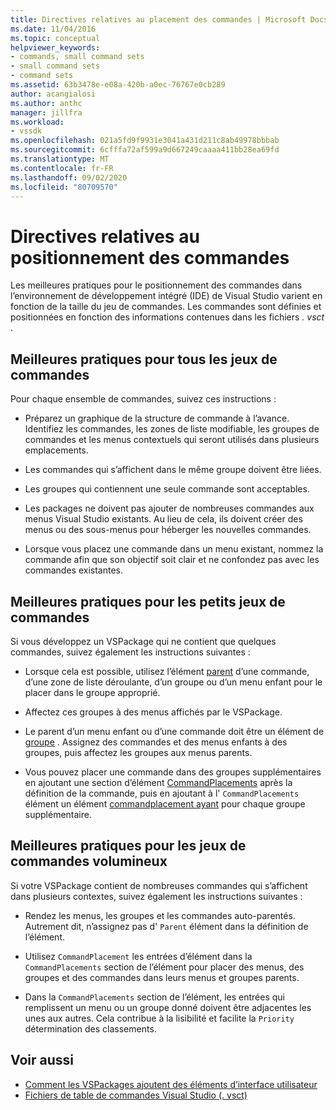 ```yaml
---
title: Directives relatives au placement des commandes | Microsoft Docs
ms.date: 11/04/2016
ms.topic: conceptual
helpviewer_keywords:
- commands, small command sets
- small command sets
- command sets
ms.assetid: 63b3478e-e08a-420b-a0ec-76767e0cb289
author: acangialosi
ms.author: anthc
manager: jillfra
ms.workload:
- vssdk
ms.openlocfilehash: 021a5fd9f9931e3041a431d211c8ab49978bbbab
ms.sourcegitcommit: 6cfffa72af599a9d667249caaaa411bb28ea69fd
ms.translationtype: MT
ms.contentlocale: fr-FR
ms.lasthandoff: 09/02/2020
ms.locfileid: "80709570"
---
```

# <a name="command-placement-guidelines"></a>Directives relatives au positionnement des commandes
Les meilleures pratiques pour le positionnement des commandes dans l’environnement de développement intégré (IDE) de Visual Studio varient en fonction de la taille du jeu de commandes. Les commandes sont définies et positionnées en fonction des informations contenues dans les fichiers *. vsct* .

## <a name="best-practices-for-all-command-sets"></a>Meilleures pratiques pour tous les jeux de commandes
 Pour chaque ensemble de commandes, suivez ces instructions :

- Préparez un graphique de la structure de commande à l’avance. Identifiez les commandes, les zones de liste modifiable, les groupes de commandes et les menus contextuels qui seront utilisés dans plusieurs emplacements.

- Les commandes qui s’affichent dans le même groupe doivent être liées.

- Les groupes qui contiennent une seule commande sont acceptables.

- Les packages ne doivent pas ajouter de nombreuses commandes aux menus Visual Studio existants. Au lieu de cela, ils doivent créer des menus ou des sous-menus pour héberger les nouvelles commandes.

- Lorsque vous placez une commande dans un menu existant, nommez la commande afin que son objectif soit clair et ne confondez pas avec les commandes existantes.

## <a name="best-practices-for-small-command-sets"></a>Meilleures pratiques pour les petits jeux de commandes
 Si vous développez un VSPackage qui ne contient que quelques commandes, suivez également les instructions suivantes :

- Lorsque cela est possible, utilisez l’élément [parent](../../extensibility/parent-element.md) d’une commande, d’une zone de liste déroulante, d’un groupe ou d’un menu enfant pour le placer dans le groupe approprié.

- Affectez ces groupes à des menus affichés par le VSPackage.

- Le parent d’un menu enfant ou d’une commande doit être un élément de [groupe](../../extensibility/group-element.md) . Assignez des commandes et des menus enfants à des groupes, puis affectez les groupes aux menus parents.

- Vous pouvez placer une commande dans des groupes supplémentaires en ajoutant une section d’élément [CommandPlacements](../../extensibility/commandplacements-element.md) après la définition de la commande, puis en ajoutant à l' `CommandPlacements` élément un élément [commandplacement ayant](../../extensibility/commandplacement-element.md) pour chaque groupe supplémentaire.

## <a name="best-practices-for-large-command-sets"></a>Meilleures pratiques pour les jeux de commandes volumineux
 Si votre VSPackage contient de nombreuses commandes qui s’affichent dans plusieurs contextes, suivez également les instructions suivantes :

- Rendez les menus, les groupes et les commandes auto-parentés. Autrement dit, n’assignez pas d' `Parent` élément dans la définition de l’élément.

- Utilisez `CommandPlacement` les entrées d’élément dans la `CommandPlacements` section de l’élément pour placer des menus, des groupes et des commandes dans leurs menus et groupes parents.

- Dans la `CommandPlacements` section de l’élément, les entrées qui remplissent un menu ou un groupe donné doivent être adjacentes les unes aux autres. Cela contribue à la lisibilité et facilite la `Priority` détermination des classements.

## <a name="see-also"></a>Voir aussi
- [Comment les VSPackages ajoutent des éléments d’interface utilisateur](../../extensibility/internals/how-vspackages-add-user-interface-elements.md)
- [Fichiers de table de commandes Visual Studio (. vsct)](../../extensibility/internals/visual-studio-command-table-dot-vsct-files.md)
